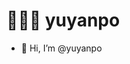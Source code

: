<h1>🧑🏻‍💻 yuyanpo <img src="https://visitor-badge.laobi.icu/badge?page_id=yuyanpo.readme" alt=""></h1>

- 👋 Hi, I’m @yuyanpo
